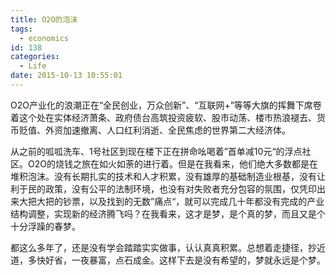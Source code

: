 ```yaml
---
title: O2O的泡沫
tags:
  - economics
id: 138
categories:
  - Life
date: 2015-10-13 10:55:01
---
```


O2O产业化的浪潮正在“全民创业，万众创新”、“互联网+”等等大旗的挥舞下席卷着这个处在实体经济萧条、政府债台高筑投资疲软、股市动荡、楼市热浪褪去、货币贬值、外资加速撤离、人口红利消逝、全民焦虑的世界第二大经济体。

从之前的呱呱洗车、1号社区到现在楼下正在拼命吆喝着”首单减10元“的浮点社区。O2O的烧钱之旅在如火如荼的进行着。但是在我看来，他们绝大多数都是在堆积泡沫。没有长期扎实的技术和人才积累，没有雄厚的基础制造业根基，没有让利于民的政策，没有公平的法制环境，也没有对失败者充分包容的氛围，仅凭印出来大把大把的钞票，以及找到的无数”痛点“，就可以完成几十年都没有完成的产业结构调整，实现新的经济腾飞吗？在我看来，这才是梦，是个真的梦，而且又是个十分浮躁的春梦。

都这么多年了，还是没有学会踏踏实实做事，认认真真积累。总想着走捷径，抄近道，多快好省，一夜暴富，点石成金。这样下去是没有希望的，梦就永远是个梦。